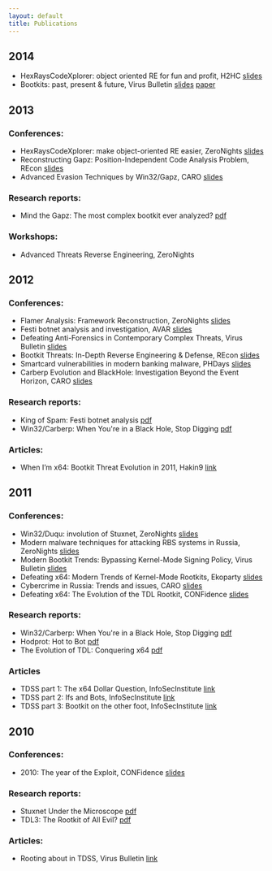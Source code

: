 ```yaml
---
layout: default
title: Publications
---
```

## 2014

* HexRaysCodeXplorer: object oriented RE for fun and profit, H2HC [slides](https://github.com/REhints/Publications/blob/master/Conferences/H2HC%202014/CodeXplorer_H2HC.pdf?raw=true)
* Bootkits: past, present & future, Virus Bulletin [slides](https://github.com/REhints/Publications/blob/master/Conferences/VB%202014/VB2014_slides.pdf?raw=true) [paper](https://www.virusbtn.com/pdf/conference/vb2014/VB2014-RodionovMatrosovHarley.pdf)

## 2013

### Conferences:

* HexRaysCodeXplorer: make object-oriented RE easier, ZeroNights [slides](https://github.com/REhints/Publications/blob/master/Conferences/ZeroNights'2013/ZN_2013_pdf.pdf?raw=true)
* Reconstructing Gapz: Position-Independent Code Analysis Problem, REcon [slides](https://github.com/REhints/Publications/blob/master/Conferences/RECON'2013/RECON_2013.pdf?raw=true)
* Advanced Evasion Techniques by Win32/Gapz, CARO [slides](http://www.welivesecurity.com/wp-content/uploads/2013/05/CARO_2013.pdf)

### Research reports:

* Mind the Gapz: The most complex bootkit ever analyzed? [pdf](http://www.welivesecurity.com/wp-content/uploads/2013/04/gapz-bootkit-whitepaper.pdf)

### Workshops:

* Advanced Threats Reverse Engineering, ZeroNights

## 2012

### Conferences:

* Flamer Analysis: Framework Reconstruction, ZeroNights [slides](http://go.eset.com/us/resources/white-papers/ZN2012_pdf.pdf)
* Festi botnet analysis and investigation, AVAR [slides](http://go.eset.com/us/resources/white-papers/AVAR2012_pdf.pdf)
* Defeating Anti-Forensics in Contemporary Complex Threats, Virus Bulletin [slides](http://go.eset.com/us/resources/white-papers/Matrosov_Rodionov_VB2012.pdf)
* Bootkit Threats: In-Depth Reverse Engineering & Defense, REcon [slides](http://blog.eset.com/wp-content/media_files/REcon2012.pdf)
* Smartcard vulnerabilities in modern banking malware, PHDays [slides](http://www.slideshare.net/matrosov/smartcard-vulnerabilities-in-modern-banking-malware)
* Carberp Evolution and BlackHole: Investigation Beyond the Event Horizon, CARO [slides](http://www.eset.com/fileadmin/Images/US/Docs/conference_papers/carberp_evolution_and_black-hole.pdf)

### Research reports:

* King of Spam: Festi botnet analysis [pdf](http://blog.eset.com/wp-content/media_files/king-of-spam-festi-botnet-analysis.pdf)
* Win32/Carberp: When You're in a Black Hole, Stop Digging [pdf](http://go.eset.com/us/resources/white-papers/carberp.pdf)

### Articles:

* When I’m x64: Bootkit Threat Evolution in 2011, Hakin9 [link](http://hakin9.org/022012-hakin9-magazine-50th-issue/)

## 2011

### Conferences:

* Win32/Duqu: involution of Stuxnet, ZeroNights [slides](http://www.slideshare.net/matrosov/win32duqu-involution-of-stuxnet)
* Modern malware techniques for attacking RBS systems in Russia, ZeroNights [slides](http://www.slideshare.net/matrosov/modern-malware-techniques-for-attacking-rbs-systems-in-russia-10367611)
* Modern Bootkit Trends: Bypassing Kernel-Mode Signing Policy, Virus Bulletin [slides](http://go.eset.com/us/resources/white-papers/Rodionov-Matrosov.pdf)
* Defeating x64: Modern Trends of Kernel-Mode Rootkits, Ekoparty [slides](http://go.eset.com/us/resources/white-papers/Ekoparty2011_preso.pdf)
* Cybercrime in Russia: Trends and issues, CARO [slides](http://go.eset.com/us/resources/white-papers/CARO_2011.pdf)
* Defeating x64: The Evolution of the TDL Rootkit, CONFidence [slides](http://go.eset.com/us/resources/white-papers/TDL4-CONFidence-2011.pdf)

### Research reports:

* Win32/Carberp: When You're in a Black Hole, Stop Digging [pdf](http://go.eset.com/us/resources/white-papers/carberp.pdf)
* Hodprot: Hot to Bot [pdf](http://go.eset.com/us/resources/white-papers/Hodprot-Report.pdf)
* The Evolution of TDL: Conquering x64 [pdf](http://go.eset.com/us/resources/white-papers/The_Evolution_of_TDL.pdf)

### Articles

* TDSS part 1: The x64 Dollar Question, InfoSecInstitute [link](http://resources.infosecinstitute.com/tdss4-part-1/)
* TDSS part 2: Ifs and Bots, InfoSecInstitute [link](http://resources.infosecinstitute.com/tdss4-part-2/)
* TDSS part 3: Bootkit on the other foot, InfoSecInstitute [link](http://resources.infosecinstitute.com/tdss4-part-3/)

## 2010

### Conferences:

* 2010: The year of the Exploit, CONFidence [slides](http://data.proidea.org.pl/confidence/8edycja/materialy/prezentacje/JurajMalcho.pdf)

### Research reports:

* Stuxnet Under the Microscope [pdf](http://go.eset.com/us/resources/white-papers/Stuxnet_Under_the_Microscope.pdf)
* TDL3: The Rootkit of All Evil? [pdf](http://go.eset.com/us/resources/white-papers/TDL3-Analysis.pdf)

### Articles:

* Rooting about in TDSS, Virus Bulletin [link](http://go.eset.com/us/resources/white-papers/Rooting-about-in-TDSS.pdf)

